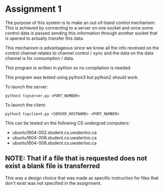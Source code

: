 # Assignment 1
The purpose of this system is to make an out-of-band control mechanism. This is achieved by connecting to a server on one socket and once some control data is passed sending this information through another socket that is opened to actually transfer this data.

This mechanism is advantageous since we know all the info received on the control channel relates to channel control / sync and the data on the data channel is for consumption / data.

This program is written in python so no compilation is needed.

This program was tested using python3 but python2 _should_ work.

To launch the server:
```
python3 tcpserver.py <PORT_NUMBER>
```

To launch the client:
```
python3 tcpclient.py <SERVER_HOSTNAME> <PORT_NUMBER>
```

This can be tested on the following CS undergrad computers:
- ubuntu1604-002.student.cs.uwaterloo.ca
- ubuntu1604-006.student.cs.uwaterloo.ca
- ubuntu1604-008.student.cs.uwaterloo.ca

## NOTE: That if a file that is requested does not exist a blank file is transferred
This was a design choice that was made as specific instruction for files that don't exist was not specified in the assignment.
